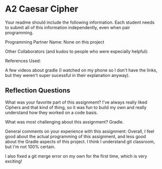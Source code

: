 # A2 Caesar Cipher

Your readme should include the following information. Each student needs to submit all of this information independently, even when pair programming. 

Programming Partner Name: None on this project

Other Collaborators (and kudos to people who were especially helpful):

References Used:

A few videos about gradle (I watched on my phone so I don't have the links, but they weren't super sucessful in their explanation anyway).

## Reflection Questions

What was your favorite part of this assignment?
I've always really liked Ciphers and that kind of thing, so it was fun to build my own and really understand how they worked on a code basis.

What was most challenging about this assignment?
Gradle.

General comments on your experience with this assignment:
Overall, I feel good about the actual programming of this assignment, and less good about the Gradle aspects of this project. I think I understand git classroom, but I'm not 100% certain. 

I also fixed a git merge error on my own for the first time, which is very exciting!